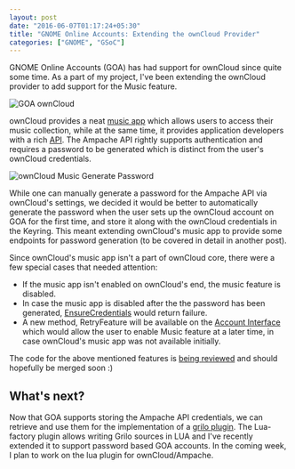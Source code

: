 ```yaml
---
layout: post
date: "2016-06-07T01:17:24+05:30"
title: "GNOME Online Accounts: Extending the ownCloud Provider"
categories: ["GNOME", "GSoC"]
---
```


GNOME Online Accounts (GOA) has had support for ownCloud since quite some time. As a part of my project, I've been extending the ownCloud provider to add support for the Music feature.

![GOA ownCloud](https://i.imgur.com/6MXnHA2.png)

ownCloud provides a neat [music app](https://github.com/owncloud/music) which allows users to access their music collection, while at the same time, it provides application developers with a rich [API](https://github.com/ampache/ampache/wiki/XML-API). The Ampache API rightly supports authentication and requires a password to be generated which is distinct from the user's ownCloud credentials.

![ownCloud Music Generate Password](https://i.imgur.com/KGPp3cg.png)

While one can manually generate a password for the Ampache API via ownCloud's settings, we decided it would be better to automatically generate the password when the user sets up the ownCloud account on GOA for the first time, and store it along with the ownCloud credentials in the Keyring. This meant extending ownCloud's music app to provide some endpoints for password generation (to be covered in detail in another post).

Since ownCloud's music app isn't a part of ownCloud core, there were a few special cases that needed attention:

* If the music app isn't enabled on ownCloud's end, the music feature is disabled.
* In case the music app is disabled after the the password has been generated, [EnsureCredentials](https://developer.gnome.org/goa/stable/gdbus-org.gnome.OnlineAccounts.Account.html#gdbus-method-org-gnome-OnlineAccounts-Account.EnsureCredentials) would return failure.
* A new method, RetryFeature will be available on the [Account Interface](https://developer.gnome.org/goa/stable/gdbus-org.gnome.OnlineAccounts.Account.html) which would allow the user to enable Music feature at a later time, in case ownCloud's music app was not available initially.

The code for the above mentioned features is [being reviewed](https://bugzilla.gnome.org/show_bug.cgi?id=753415) and should hopefully be merged soon :)

## What's next?

Now that GOA supports storing the Ampache API credentials, we can retrieve and use them for the implementation of a [grilo plugin](https://bugzilla.gnome.org/show_bug.cgi?id=676366). The Lua-factory plugin allows writing Grilo sources in LUA and I've recently extended it to support password based GOA accounts. In the coming week, I plan to work on the lua plugin for ownCloud/Ampache.
